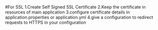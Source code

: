 #For SSL
1.Create Self Signed SSL Certificate
2.Keep the certificate in resources of main application
3.configure certificate details in application.properties or application.yml
4.give a configuration to redirect requests to HTTPS in your configuration 
